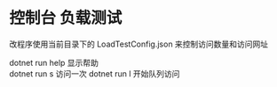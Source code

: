 # 控制台 负载测试 

改程序使用当前目录下的 LoadTestConfig.json 来控制访问数量和访问网址

dotnet run help  显示帮助  
dotnet run s     访问一次
dotnet run l     开始队列访问
